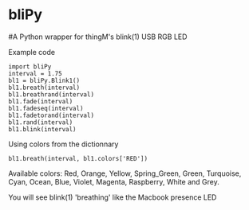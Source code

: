 bliPy
=====

#A Python wrapper for thingM's blink(1) USB RGB LED

Example code

    import bliPy
    interval = 1.75
    bl1 = bliPy.Blink1()
    bl1.breath(interval)
    bl1.breathrand(interval)
    bl1.fade(interval)
    bl1.fadeseq(interval)
    bl1.fadetorand(interval)
    bl1.rand(interval)
    bl1.blink(interval)
    
Using colors from the dictionnary

    bl1.breath(interval, bl1.colors['RED'])

Available colors: Red, Orange, Yellow, Spring_Green, Green, Turquoise, Cyan, Ocean, Blue, Violet, Magenta, Raspberry, White and Grey.

You will see blink(1) 'breathing' like the Macbook presence LED
